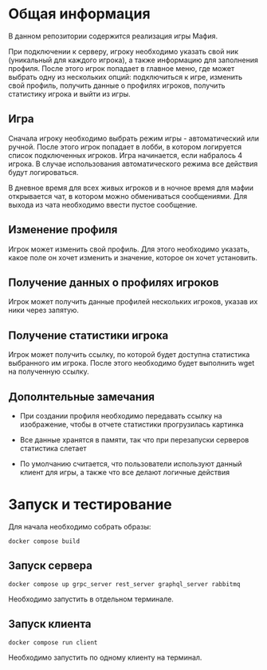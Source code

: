 # Общая информация

В данном репозитории содержится реализация игры Мафия.

При подключении к серверу, игроку необходимо указать свой ник (уникальный для каждого игрока), а также информацию для заполнения профиля. После этого игрок попадает в главное меню, где может выбрать одну из нескольких опций: подключиться к игре, изменить свой профиль, получить данные о профилях игроков, получить статистику игрока и выйти из игры.

## Игра

Сначала игроку необходимо выбрать режим игры - автоматический или ручной. После этого игрок попадает в лобби, в котором логируется список подключенных игроков. Игра начинается, если набралось 4 игрока. В случае использования автоматического режима все действия будут логироваться.

В дневное время для всех живых игроков и в ночное время для мафии открывается чат, в котором можно обмениваться сообщениями. Для выхода из чата необходимо ввести пустое сообщение.

## Изменение профиля

Игрок может изменить свой профиль. Для этого необходимо указать, какое поле он хочет изменить и значение, которое он хочет установить.

## Получение данных о профилях игроков

Игрок может получить данные профилей нескольких игроков, указав их ники через запятую.

## Получение статистики игрока

Игрок может получить ссылку, по которой будет доступна статистика выбранного им игрока. После этого необходимо будет выполнить wget на полученную ссылку.

## Дополнтельные замечания

- При создании профиля необходимо передавать ссылку на изображение, чтобы в отчете статистики прогрузилась картинка

- Все данные хранятся в памяти, так что при перезапуски серверов статистика слетает

- По умолчанию считается, что пользователи используют данный клиент для игры, а также что все делают логичные действия

# Запуск и тестирование

Для начала необходимо собрать образы:

```
docker compose build
```

## Запуск сервера

```
docker compose up grpc_server rest_server graphql_server rabbitmq
```

Необходимо запустить в отдельном терминале.

## Запуск клиента

```
docker compose run client
```

Необходимо запустить по одному клиенту на терминал.
